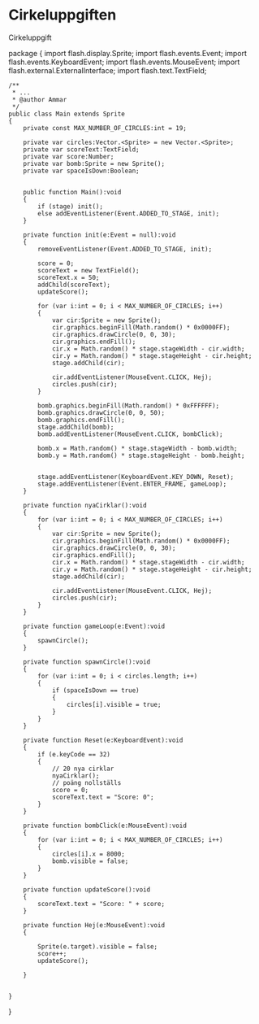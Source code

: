 Cirkeluppgiften
===============

Cirkeluppgift

package 
{
	import flash.display.Sprite;
	import flash.events.Event;
	import flash.events.KeyboardEvent;
	import flash.events.MouseEvent;
	import flash.external.ExternalInterface;
	import flash.text.TextField;
	
	/**
	 * ...
	 * @author Ammar
	 */
	public class Main extends Sprite 
	{
		private const MAX_NUMBER_OF_CIRCLES:int = 19;
	
		private var circles:Vector.<Sprite> = new Vector.<Sprite>;
		private var scoreText:TextField;
		private var score:Number;
		private var bomb:Sprite = new Sprite();
		private var spaceIsDown:Boolean;
		
		
		public function Main():void 
		{
			if (stage) init();
			else addEventListener(Event.ADDED_TO_STAGE, init);
		}
		
		private function init(e:Event = null):void 
		{
			removeEventListener(Event.ADDED_TO_STAGE, init);
			
			score = 0;
			scoreText = new TextField();
			scoreText.x = 50;
			addChild(scoreText);
			updateScore();
			
			for (var i:int = 0; i < MAX_NUMBER_OF_CIRCLES; i++) 
			{
				var cir:Sprite = new Sprite();
				cir.graphics.beginFill(Math.random() * 0x0000FF);
				cir.graphics.drawCircle(0, 0, 30);
				cir.graphics.endFill();
				cir.x = Math.random() * stage.stageWidth - cir.width;
				cir.y = Math.random() * stage.stageHeight - cir.height;
				stage.addChild(cir);
				
				cir.addEventListener(MouseEvent.CLICK, Hej);
				circles.push(cir);
			}
			
			bomb.graphics.beginFill(Math.random() * 0xFFFFFF);
			bomb.graphics.drawCircle(0, 0, 50);
			bomb.graphics.endFill();
			stage.addChild(bomb);
			bomb.addEventListener(MouseEvent.CLICK, bombClick);
			
			bomb.x = Math.random() * stage.stageWidth - bomb.width;
			bomb.y = Math.random() * stage.stageHeight - bomb.height;
				
		
			stage.addEventListener(KeyboardEvent.KEY_DOWN, Reset);
			stage.addEventListener(Event.ENTER_FRAME, gameLoop);
		}
		
		private function nyaCirklar():void 
		{
			for (var i:int = 0; i < MAX_NUMBER_OF_CIRCLES; i++) 
			{
				var cir:Sprite = new Sprite();
				cir.graphics.beginFill(Math.random() * 0x0000FF);
				cir.graphics.drawCircle(0, 0, 30);
				cir.graphics.endFill();
				cir.x = Math.random() * stage.stageWidth - cir.width;
				cir.y = Math.random() * stage.stageHeight - cir.height;
				stage.addChild(cir);
				
				cir.addEventListener(MouseEvent.CLICK, Hej);
				circles.push(cir);
			}
		}
		
		private function gameLoop(e:Event):void 
		{
			spawnCircle();
		}
		
		private function spawnCircle():void 
		{
			for (var i:int = 0; i < circles.length; i++) 
			{
				if (spaceIsDown == true) 
				{
					circles[i].visible = true;
				}
			}
		}
		
		private function Reset(e:KeyboardEvent):void 
		{
			if (e.keyCode == 32) 
			{
				// 20 nya cirklar
				nyaCirklar();
				// poäng nollställs
				score = 0;
				scoreText.text = "Score: 0";
			}
		}
		
		private function bombClick(e:MouseEvent):void 
		{
			for (var i:int = 0; i < MAX_NUMBER_OF_CIRCLES; i++) 
			{
				circles[i].x = 8000;
				bomb.visible = false;
			}
		}
		
		private function updateScore():void 
		{
			scoreText.text = "Score: " + score;
		}
		
		private function Hej(e:MouseEvent):void 
		{
			
			Sprite(e.target).visible = false;
			score++;
			updateScore();
			
		}
		
		
	}
	
}
